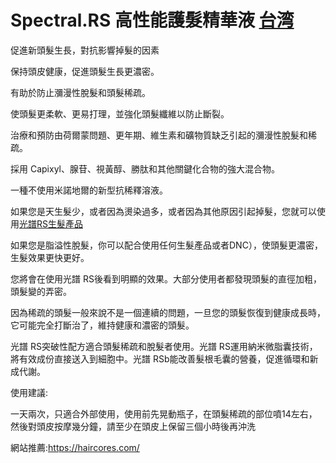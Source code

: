 # Spectral.RS 高性能護髮精華液   [台湾](https://haircores.com/)



促進新頭髮生長，對抗影響掉髮的因素

保持頭皮健康，促進頭髮生長更濃密。

有助於防止瀰漫性脫髮和頭髮稀疏。

使頭髮更柔軟、更易打理，並強化頭髮纖維以防止斷裂。

治療和預防由荷爾蒙問題、更年期、維生素和礦物質缺乏引起的瀰漫性脫髮和稀疏。

採用 Capixyl、腺苷、視黃醇、勝肽和其他關鍵化合物的強大混合物。

一種不使用米諾地爾的新型抗稀釋溶液。

如果您是天生髮少，或者因為燙染過多，或者因為其他原因引起掉髮，您就可以使用[光譜RS生髮產品](https://haircores.com/)

如果您是脂溢性脫髮，你可以配合使用任何生髮產品或者DNC），使頭髮更濃密，生髮效果更快更好。



您將會在使用光譜 RS後看到明顯的效果。大部分使用者都發現頭髮的直徑加粗，頭髮變的弄密。


因為稀疏的頭髮一般來說不是一個連續的問題，一旦您的頭髮恢復到健康成長時，它可能完全打斷治了，維持健康和濃密的頭髮。


光譜 RS突破性配方適合頭髮稀疏和脫髮者使用。光譜 RS運用納米微脂囊技術，將有效成份直接送入到細胞中。光譜 RSb能改善髮根毛囊的營養，促進循環和新成代謝。




使用建議:

一天兩次，只適合外部使用，使用前先晃動瓶子，在頭髮稀疏的部位噴14左右，然後對頭皮按摩幾分鐘，請至少在頭皮上保留三個小時後再沖洗


網站推薦:https://haircores.com/

